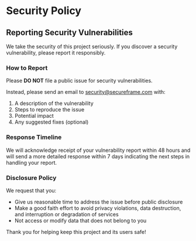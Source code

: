 # Security Policy

## Reporting Security Vulnerabilities

We take the security of this project seriously. If you discover a security vulnerability, please report it responsibly.

### How to Report

Please **DO NOT** file a public issue for security vulnerabilities.

Instead, please send an email to security@secureframe.com with:

1. A description of the vulnerability
2. Steps to reproduce the issue
3. Potential impact
4. Any suggested fixes (optional)

### Response Timeline

We will acknowledge receipt of your vulnerability report within 48 hours and will send a more detailed response within 7 days indicating the next steps in handling your report.

### Disclosure Policy

We request that you:

- Give us reasonable time to address the issue before public disclosure
- Make a good faith effort to avoid privacy violations, data destruction, and interruption or degradation of services
- Not access or modify data that does not belong to you

Thank you for helping keep this project and its users safe! 